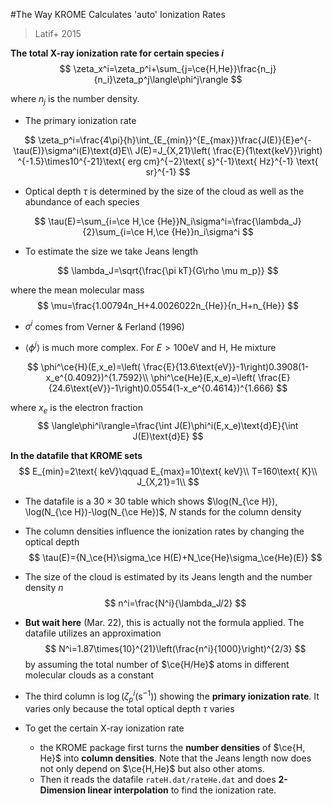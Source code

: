 #The Way KROME Calculates 'auto' Ionization Rates

> Latif+ 2015

**The total X-ray ionization rate for certain species $i$**
$$
\zeta_x^i=\zeta_p^i+\sum_{j=\ce{H,He}}\frac{n_j}{n_i}\zeta_p^j\langle\phi^j\rangle
$$

where $n_j$ is the number density.

- The primary ionization rate

$$
\zeta_p^i=\frac{4\pi}{h}\int_{E_{min}}^{E_{max}}\frac{J(E)}{E}e^{-\tau(E)}\sigma^i(E)\text{d}E\\
J(E)=J_{X,21}\left( \frac{E}{1\text{keV}}\right) ^{-1.5}\times10^{-21}\text{ erg cm}^{−2}\text{ s}^{-1}\text{ Hz}^{-1} \text{ sr}^{-1}
$$

- Optical depth $\tau$ is determined by the size of the cloud as well as the abundance of each species

$$
\tau(E)=\sum_{i=\ce H,\ce {He}}N_i\sigma^i=\frac{\lambda_J}{2}\sum_{i=\ce H,\ce {He}}n_i\sigma^i
$$

- To estimate the size we take Jeans length

$$
\lambda_J=\sqrt{\frac{\pi kT}{G\rho \mu m_p}}
$$

where the mean molecular mass
$$
\mu=\frac{1.00794n_H+4.0026022n_{He}}{n_H+n_{He}}
$$

- $\sigma^i$ comes from Verner $\&$ Ferland (1996)

- $\langle\phi^j\rangle$ is much more complex. For $E>100$eV and H, He mixture

$$
\phi^\ce{H}(E,x_e)=\left( \frac{E}{13.6\text{eV}}-1\right)0.3908(1-x_e^{0.4092})^{1.7592}\\
\phi^\ce{He}(E,x_e)=\left( \frac{E}{24.6\text{eV}}-1\right)0.0554(1-x_e^{0.4614})^{1.666}
$$

where $x_e$ is the electron fraction
$$
\langle\phi^i\rangle=\frac{\int J(E)\phi^i(E,x_e)\text{d}E}{\int J(E)\text{d}E}
$$


**In the datafile that KROME sets**
$$
E_{min}=2\text{ keV}\qquad E_{max}=10\text{ keV}\\
T=160\text{ K}\\
J_{X,21}=1\\
$$

- The datafile is a $30\times30$ table which shows $\log(N_{\ce H}), \log(N_{\ce H})-\log(N_{\ce He})$, $N$ stands for the column density

- The column densities influence the ionization rates by changing the optical depth
  $$
  \tau(E)={N_\ce{H}\sigma_\ce H(E)+N_\ce{He}\sigma_\ce{He}(E)}
  $$

- The size of the cloud is estimated by its Jeans length and the number density $n$
  $$
  n^i=\frac{N^i}{\lambda_J/2}
  $$

- **But wait here** (Mar. 22), this is actually not the formula applied. The datafile utilizes an approximation
  $$
  N^i=1.87\times{10}^{21}\left(\frac{n^i}{1000}\right)^{2/3}
  $$
  by assuming the total number of $\ce{H/He}$ atoms in different molecular clouds as a constant

- The third column is $\log(\zeta_p^i(\text{s}^{-1}))$ showing the **primary ionization rate**. It varies only because the total optical depth $\tau$ varies

- To get the certain X-ray ionization rate
  - the KROME package first turns the **number densities** of $\ce{H, He}$ into **column densities**. Note that the Jeans length now does not only depend on $\ce{H,He}$ but also other atoms. 
  - Then it reads the datafile `rateH.dat/rateHe.dat` and does **2-Dimension linear interpolation** to find the ionization rate.
